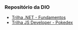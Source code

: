 ### Repositório da DIO <br>

<ul>
    <li><a href="https://github.com/nelsondbarros/trilha-net-fundamentos-desafio">Trilha .NET - Fundamentos</a></li>
    <li><a href="https://github.com/nelsondbarros/js-developer-pokedex">Trilha JS Developer - Pokedex</a></li>
</ul>